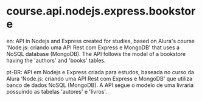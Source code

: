 # course.api.nodejs.express.bookstore

en: API in Nodejs and Express created for studies, based on Alura's course 'Node.js: criando uma API Rest com Express e MongoDB' that uses a NoSQL database (MongoDB). The API follows the model of a bookstore having the 'authors' and 'books' tables.

pt-BR: API em Nodejs e Express criada para estudos, baseada no curso da Alura 'Node.js: criando uma API Rest com Express e MongoDB' que utiliza banco de dados NoSQL (MongoDB). A API segue o modelo de uma livraria possuindo as tabelas 'autores' e 'livros'.
